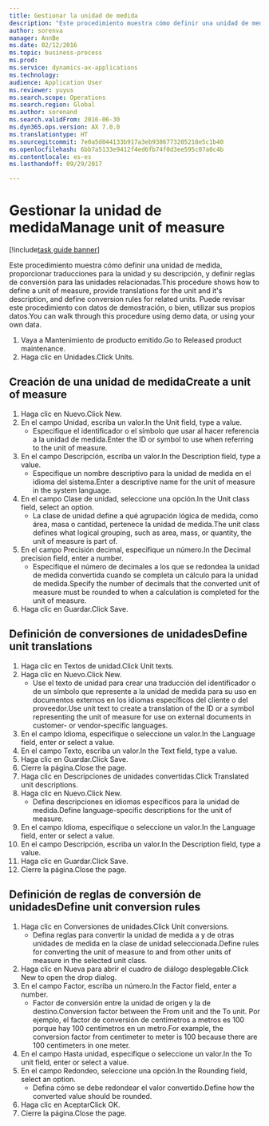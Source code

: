 ```yaml
--- 
title: Gestionar la unidad de medida
description: "Este procedimiento muestra cómo definir una unidad de medida, proporcionar traducciones para la unidad y su descripción, y definir reglas de conversión para las unidades relacionadas."
author: sorenva
manager: AnnBe
ms.date: 02/12/2016
ms.topic: business-process
ms.prod: 
ms.service: dynamics-ax-applications
ms.technology: 
audience: Application User
ms.reviewer: yuyus
ms.search.scope: Operations
ms.search.region: Global
ms.author: sorenand
ms.search.validFrom: 2016-06-30
ms.dyn365.ops.version: AX 7.0.0
ms.translationtype: HT
ms.sourcegitcommit: 7e0a5d044133b917a3eb9386773205218e5c1b40
ms.openlocfilehash: 6bb7a5133e9412f4ed6fb74f0d3ee595c07a0c4b
ms.contentlocale: es-es
ms.lasthandoff: 09/29/2017

---
```

# <a name="manage-unit-of-measure"></a><span data-ttu-id="4e56b-103">Gestionar la unidad de medida</span><span class="sxs-lookup"><span data-stu-id="4e56b-103">Manage unit of measure</span></span>

[!include[task guide banner](../../includes/task-guide-banner.md)]

<span data-ttu-id="4e56b-104">Este procedimiento muestra cómo definir una unidad de medida, proporcionar traducciones para la unidad y su descripción, y definir reglas de conversión para las unidades relacionadas.</span><span class="sxs-lookup"><span data-stu-id="4e56b-104">This procedure shows how to define a unit of measure, provide translations for the unit and it's description, and define conversion rules for related units.</span></span> <span data-ttu-id="4e56b-105">Puede revisar este procedimiento con datos de demostración, o bien, utilizar sus propios datos.</span><span class="sxs-lookup"><span data-stu-id="4e56b-105">You can walk through this procedure using demo data, or using your own data.</span></span>

1. <span data-ttu-id="4e56b-106">Vaya a Mantenimiento de producto emitido.</span><span class="sxs-lookup"><span data-stu-id="4e56b-106">Go to Released product maintenance.</span></span>
2. <span data-ttu-id="4e56b-107">Haga clic en Unidades.</span><span class="sxs-lookup"><span data-stu-id="4e56b-107">Click Units.</span></span>

## <a name="create-a-unit-of-measure"></a><span data-ttu-id="4e56b-108">Creación de una unidad de medida</span><span class="sxs-lookup"><span data-stu-id="4e56b-108">Create a unit of measure</span></span>
1. <span data-ttu-id="4e56b-109">Haga clic en Nuevo.</span><span class="sxs-lookup"><span data-stu-id="4e56b-109">Click New.</span></span>
2. <span data-ttu-id="4e56b-110">En el campo Unidad, escriba un valor.</span><span class="sxs-lookup"><span data-stu-id="4e56b-110">In the Unit field, type a value.</span></span>
    * <span data-ttu-id="4e56b-111">Especifique el identificador o el símbolo que usar al hacer referencia a la unidad de medida.</span><span class="sxs-lookup"><span data-stu-id="4e56b-111">Enter the ID or symbol to use when referring to the unit of measure.</span></span>  
3. <span data-ttu-id="4e56b-112">En el campo Descripción, escriba un valor.</span><span class="sxs-lookup"><span data-stu-id="4e56b-112">In the Description field, type a value.</span></span>
    * <span data-ttu-id="4e56b-113">Especifique un nombre descriptivo para la unidad de medida en el idioma del sistema.</span><span class="sxs-lookup"><span data-stu-id="4e56b-113">Enter a descriptive name for the unit of measure in the system language.</span></span>  
4. <span data-ttu-id="4e56b-114">En el campo Clase de unidad, seleccione una opción.</span><span class="sxs-lookup"><span data-stu-id="4e56b-114">In the Unit class field, select an option.</span></span>
    * <span data-ttu-id="4e56b-115">La clase de unidad define a qué agrupación lógica de medida, como área, masa o cantidad, pertenece la unidad de medida.</span><span class="sxs-lookup"><span data-stu-id="4e56b-115">The unit class defines what logical grouping, such as area, mass, or quantity, the unit of measure is part of.</span></span>  
5. <span data-ttu-id="4e56b-116">En el campo Precisión decimal, especifique un número.</span><span class="sxs-lookup"><span data-stu-id="4e56b-116">In the Decimal precision field, enter a number.</span></span>
    * <span data-ttu-id="4e56b-117">Especifique el número de decimales a los que se redondea la unidad de medida convertida cuando se completa un cálculo para la unidad de medida.</span><span class="sxs-lookup"><span data-stu-id="4e56b-117">Specify the number of decimals that the converted unit of measure must be rounded to when a calculation is completed for the unit of measure.</span></span>  
6. <span data-ttu-id="4e56b-118">Haga clic en Guardar.</span><span class="sxs-lookup"><span data-stu-id="4e56b-118">Click Save.</span></span>

## <a name="define-unit-translations"></a><span data-ttu-id="4e56b-119">Definición de conversiones de unidades</span><span class="sxs-lookup"><span data-stu-id="4e56b-119">Define unit translations</span></span>
1. <span data-ttu-id="4e56b-120">Haga clic en Textos de unidad.</span><span class="sxs-lookup"><span data-stu-id="4e56b-120">Click Unit texts.</span></span>
2. <span data-ttu-id="4e56b-121">Haga clic en Nuevo.</span><span class="sxs-lookup"><span data-stu-id="4e56b-121">Click New.</span></span>
    * <span data-ttu-id="4e56b-122">Use el texto de unidad para crear una traducción del identificador o de un símbolo que represente a la unidad de medida para su uso en documentos externos en los idiomas específicos del cliente o del proveedor.</span><span class="sxs-lookup"><span data-stu-id="4e56b-122">Use unit text to create a translation of the ID or a symbol representing the unit of measure for use on external documents in customer- or vendor-specific languages.</span></span>  
3. <span data-ttu-id="4e56b-123">En el campo Idioma, especifique o seleccione un valor.</span><span class="sxs-lookup"><span data-stu-id="4e56b-123">In the Language field, enter or select a value.</span></span>
4. <span data-ttu-id="4e56b-124">En el campo Texto, escriba un valor.</span><span class="sxs-lookup"><span data-stu-id="4e56b-124">In the Text field, type a value.</span></span>
5. <span data-ttu-id="4e56b-125">Haga clic en Guardar.</span><span class="sxs-lookup"><span data-stu-id="4e56b-125">Click Save.</span></span>
6. <span data-ttu-id="4e56b-126">Cierre la página.</span><span class="sxs-lookup"><span data-stu-id="4e56b-126">Close the page.</span></span>
7. <span data-ttu-id="4e56b-127">Haga clic en Descripciones de unidades convertidas.</span><span class="sxs-lookup"><span data-stu-id="4e56b-127">Click Translated unit descriptions.</span></span>
8. <span data-ttu-id="4e56b-128">Haga clic en Nuevo.</span><span class="sxs-lookup"><span data-stu-id="4e56b-128">Click New.</span></span>
    * <span data-ttu-id="4e56b-129">Defina descripciones en idiomas específicos para la unidad de medida.</span><span class="sxs-lookup"><span data-stu-id="4e56b-129">Define language-specific descriptions for the unit of measure.</span></span>  
9. <span data-ttu-id="4e56b-130">En el campo Idioma, especifique o seleccione un valor.</span><span class="sxs-lookup"><span data-stu-id="4e56b-130">In the Language field, enter or select a value.</span></span>
10. <span data-ttu-id="4e56b-131">En el campo Descripción, escriba un valor.</span><span class="sxs-lookup"><span data-stu-id="4e56b-131">In the Description field, type a value.</span></span>
11. <span data-ttu-id="4e56b-132">Haga clic en Guardar.</span><span class="sxs-lookup"><span data-stu-id="4e56b-132">Click Save.</span></span>
12. <span data-ttu-id="4e56b-133">Cierre la página.</span><span class="sxs-lookup"><span data-stu-id="4e56b-133">Close the page.</span></span>

## <a name="define-unit-conversion-rules"></a><span data-ttu-id="4e56b-134">Definición de reglas de conversión de unidades</span><span class="sxs-lookup"><span data-stu-id="4e56b-134">Define unit conversion rules</span></span>
1. <span data-ttu-id="4e56b-135">Haga clic en Conversiones de unidades.</span><span class="sxs-lookup"><span data-stu-id="4e56b-135">Click Unit conversions.</span></span>
    * <span data-ttu-id="4e56b-136">Defina reglas para convertir la unidad de medida a y de otras unidades de medida en la clase de unidad seleccionada.</span><span class="sxs-lookup"><span data-stu-id="4e56b-136">Define rules for converting the unit of measure to and from other units of measure in the selected unit class.</span></span>  
2. <span data-ttu-id="4e56b-137">Haga clic en Nueva para abrir el cuadro de diálogo desplegable.</span><span class="sxs-lookup"><span data-stu-id="4e56b-137">Click New to open the drop dialog.</span></span>
3. <span data-ttu-id="4e56b-138">En el campo Factor, escriba un número.</span><span class="sxs-lookup"><span data-stu-id="4e56b-138">In the Factor field, enter a number.</span></span>
    * <span data-ttu-id="4e56b-139">Factor de conversión entre la unidad de origen y la de destino.</span><span class="sxs-lookup"><span data-stu-id="4e56b-139">Conversion factor between the From unit and the To unit.</span></span> <span data-ttu-id="4e56b-140">Por ejemplo, el factor de conversión de centímetros a metros es 100 porque hay 100 centímetros en un metro.</span><span class="sxs-lookup"><span data-stu-id="4e56b-140">For example, the conversion factor from centimeter to meter is 100 because there are 100 centimeters in one meter.</span></span>  
4. <span data-ttu-id="4e56b-141">En el campo Hasta unidad, especifique o seleccione un valor.</span><span class="sxs-lookup"><span data-stu-id="4e56b-141">In the To unit field, enter or select a value.</span></span>
5. <span data-ttu-id="4e56b-142">En el campo Redondeo, seleccione una opción.</span><span class="sxs-lookup"><span data-stu-id="4e56b-142">In the Rounding field, select an option.</span></span>
    * <span data-ttu-id="4e56b-143">Defina cómo se debe redondear el valor convertido.</span><span class="sxs-lookup"><span data-stu-id="4e56b-143">Define how the converted value should be rounded.</span></span>  
6. <span data-ttu-id="4e56b-144">Haga clic en Aceptar</span><span class="sxs-lookup"><span data-stu-id="4e56b-144">Click OK.</span></span>
7. <span data-ttu-id="4e56b-145">Cierre la página.</span><span class="sxs-lookup"><span data-stu-id="4e56b-145">Close the page.</span></span>


